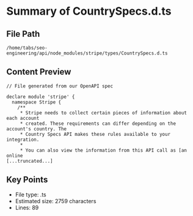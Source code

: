 # Summary of CountrySpecs.d.ts
  
## File Path
`/home/tabs/seo-engineering/api/node_modules/stripe/types/CountrySpecs.d.ts`

## Content Preview
```
// File generated from our OpenAPI spec

declare module 'stripe' {
  namespace Stripe {
    /**
     * Stripe needs to collect certain pieces of information about each account
     * created. These requirements can differ depending on the account's country. The
     * Country Specs API makes these rules available to your integration.
     *
     * You can also view the information from this API call as [an online
[...truncated...]
```

## Key Points
- File type: .ts
- Estimated size: 2759 characters
- Lines: 89
